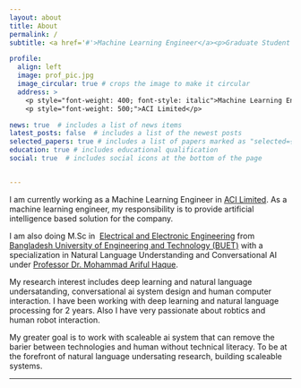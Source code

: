 ```yaml
---
layout: about
title: About
permalink: /
subtitle: <a href='#'>Machine Learning Engineer</a><p>Graduate Student (M.Sc)</p>

profile:
  align: left
  image: prof_pic.jpg
  image_circular: true # crops the image to make it circular
  address: >
    <p style="font-weight: 400; font-style: italic">Machine Learning Engineer</p>
    <p style="font-weight: 500;">ACI Limited</p>

news: true  # includes a list of news items
latest_posts: false  # includes a list of the newest posts
selected_papers: true # includes a list of papers marked as "selected={true}"
education: true # includes educational qualification
social: true  # includes social icons at the bottom of the page


---
```


I am currently working as a Machine Learning Engineer in [ACI Limited][ACI]. As a machine learning engineer, my responsibility is to provide artificial intelligence based solution for the company.

<!-- I am currently looking for graduate positions in labs focusing on **<span style="font-size: 16px;">nanophotonics, active plasmonics and non-linear optics</span>**. For my Master's thesis, I am working on enhancing non-linear optical phenomena with active plasmonics.   -->

I am also doing M.Sc in  [Electrical and Electronic Engineering][EEE-BUET] from [Bangladesh University of Engineering and Technology (BUET)][buet] with a specialization in Natural Language Understanding and Conversational AI under [Professor Dr. Mohammad Ariful Haque][Arif].
 
My research interest includes  deep learning and natural language undersatanding, conversational ai system design and human computer interaction. I have been working with deep learning and natural language processing for 2 years. Also I have very passionate about robtics and human robot interaction. 

<!-- However, a thanks to my recent role as a machine learning engineer since July 2022, I also have workable expertise in _Machine learning/Deep learning techniques and tools_, especially in the context of serving a multi-faceted business institution.  -->

<!-- This interest has driven me to explore the field of ML/DL-assisted electromagnetic simulation and modelling.   -->
My greater goal is to work with scaleable ai system that can remove the barier between technologies and human without technical literacy. To be at the forefront of natural language undersating research, building scaleable systems.

<!-- 
I have previously worked with a special class of plasmonic lasers called **[Tamm-plasmon lasers][tamm-laser]**. My goal had been to devise a design for a tamm-plasmon laser, that could operate with two closely spaced modes. To that end, I, along with my former research partner [Shahed-e-Zumrat][zumrat] devised two different approaches. The first approach utilized **[a lateral redesigning of a simple rectangular nanohole array to a more complex merged lattice array][merged-lattice]**. The second approach relied on the utilization of **[two distributed Bragg reflectors, tuned to slightly different wavelengths][dual-dbr-laser]**


Apart from the published works, I am also currently exploring ~~the physics of Tamm plasmon laser working with the merged lattice array~~, **how to leverage non-linear effects in nanophotonic lasers.**.  -->

---
[Arif]:https://eee.buet.ac.bd/people/faculty/dmarh 
[ACI]:https://www.aci-bd.com/mis_department.php
[EEE-BUET]:https://eee.buet.ac.bd/
[buet]:https://www.buet.ac.bd/

<!-- [tamm-laser]:https://iopscience.iop.org/article/10.1088/2399-6528/aab7e4/meta
[zumrat]:https://www.researchgate.net/profile/Shahed-E-Zumrat
[merged-lattice]:https://pubs.rsc.org/en/content/articlelanding/2022/NA/D1NA00402F
[dual-dbr-laser]:https://opg.optica.org/oe/fulltext.cfm?uri=oe-30-14-25234&id=477422 -->

<!-- [ug-thesis]:https://drive.google.com/file/d/14G0N8WlRBaGbqvl5rINicUUSEyCiv9ub/view -->


<!-- Put your address / P.O. box / other info right below your picture. You can also disable any of these elements by editing `profile` property of the YAML header of your `_pages/about.md`. Edit `_bibliography/papers.bib` and Jekyll will render your [publications page](/al-folio/publications/) automatically.

Link to your social media connections, too. This theme is set up to use [Font Awesome icons](http://fortawesome.github.io/Font-Awesome/) and [Academicons](https://jpswalsh.github.io/academicons/), like the ones below. Add your Facebook, Twitter, LinkedIn, Google Scholar, or just disable all of them. -->
